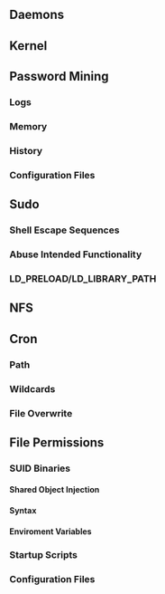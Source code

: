 
## Daemons

## Kernel

## Password Mining

### Logs
### Memory

### History

### Configuration Files

## Sudo

### Shell Escape Sequences

### Abuse Intended Functionality

### LD_PRELOAD/LD_LIBRARY_PATH

## NFS

## Cron

### Path

### Wildcards

### File Overwrite

## File Permissions

### SUID Binaries

#### Shared Object Injection

#### Syntax

#### Enviroment Variables

### Startup Scripts

### Configuration Files
